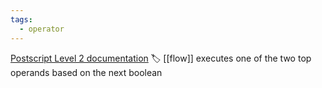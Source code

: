 ```yaml
---
tags:
  - operator
---
```

[Postscript Level 2 documentation](https://hepunx.rl.ac.uk/~adye/psdocs/ref/PSL2i.html#ifelse)
🏷️ [[flow]]
executes one of the two top operands based on the next boolean